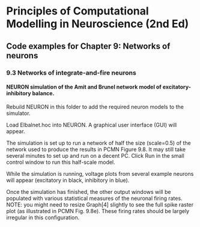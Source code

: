 # Principles of Computational Modelling in Neuroscience (2nd Ed)

## Code examples for Chapter 9: Networks of neurons

### 9.3 Networks of integrate-and-fire neurons

#### NEURON simulation of the Amit and Brunel network model of excitatory-inhibitory balance.

Rebuild NEURON in this folder to add the required neuron models to the simulator.

Load EIbalnet.hoc into NEURON. A graphical user interface (GUI) will appear.

The simulation is set up to run a network of half the size (scale=0.5) of the network used to produce the results in PCMN Figure 9.8. It may still take several minutes to set up and run on a decent PC. Click Run in the small control window to run this half-scale model.

While the simulation is running, voltage plots from several example neurons will appear (excitatory in black, inhibitory in blue). 

Once the simulation has finished, the other output windows will be populated with various statistical measures of the neuronal firing rates. NOTE: you might need to resize Graph[4] slightly to see the full spike raster plot (as illustrated in PCMN Fig. 9.8e). These firing rates should be largely irregular in this configuration.
